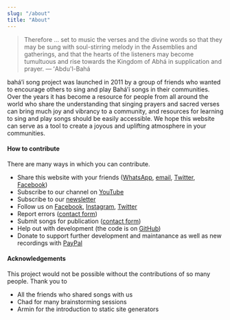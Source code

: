 ```yaml
---
slug: "/about"
title: "About"
---
```


> Therefore … set to music the verses and the divine words so that they may be sung with soul-stirring melody in the Assemblies and gatherings, and that the hearts of the listeners may become tumultuous and rise towards the Kingdom of Abhá in supplication and prayer.
> — ʻAbdu'l-Bahá

bahá’í song project was launched in 2011 by a group of friends who wanted to encourage others to sing and play Bahá’í songs in their communities. Over the years it has become a resource for people from all around the world who share the understanding that singing prayers and sacred verses can bring much joy and vibrancy to a community, and resources for learning to sing and play songs should be easily accessible. We hope this website can serve as a tool to create a joyous and uplifting atmosphere in your communities.

#### How to contribute

There are many ways in which you can contribute.

- Share this website with your friends ([WhatsApp](https://api.whatsapp.com/send?text=Hello%21+Check+out+a+collection+of+100%2B+Bah%C3%A1%27%C3%AD+inspired+songs+with+lyrics%2C+chords+and+videos+at+https%3A%2F%2Fwww.bahaisongproject.com), [email](mailto:?subject=bah%C3%A1'%C3%AD%20song%20project&body=Hello!%20Check%20out%20a%20collection%20of%20100%2B%20Bah%C3%A1'%C3%AD%20inspired%20songs%20with%20lyrics%2C%20chords%20and%20videos%20at%20https%3A%2F%2Fwww.bahaisongproject.com), [Twitter](https://twitter.com/intent/tweet/?text=Check%20out%20a%20collection%20of%20100%2B%20Bah%C3%A1'%C3%AD%20inspired%20songs%20with%20lyrics%2C%20chords%20and%20videos%20at%20https%3A%2F%2Fwww.bahaisongproject.com), [Facebook](https://www.facebook.com/sharer/sharer.php?u=https%3A%2F%2Fwww.bahaisongproject.com))
- Subscribe to our channel on [YouTube](https://www.youtube.com/bahaisongproject)
- Subscribe to our [newsletter](https://www.bahaisongproject.com/subscribe)
- Follow us on [Facebook](https://www.facebook.com/bahaisongproject/), [Instagram](https://www.instagram.com/bahaisongproject/), [Twitter](https://twitter.com/bahaisongp)
- Report errors ([contact form](https://www.bahaisongproject.com/contact))
- Submit songs for publication ([contact form](https://www.bahaisongproject.com/contact))
- Help out with development (the code is on [GitHub](https://github.com/bahaisongproject))
- Donate to support further development and maintanance as well as new recordings with [PayPal](https://www.paypal.me/bahaisongproject)

<div class="g-ytsubscribe" data-channelid="UCDKTrq0MLmvnxzA9urX2n7Q" data-layout="default" data-count="default"></div>

#### Acknowledgements

This project would not be possible without the contributions of so many people. Thank you to

- All the friends who shared songs with us
- Chad for many brainstorming sessions
- Armin for the introduction to static site generators
